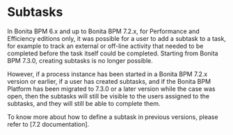 # Subtasks

In Bonita BPM 6.x and up to Bonita BPM 7.2.x, for Performance and Efficiency editions only, it was possible for a user to add a subtask to a task, for example to track an external or off-line activity that needed to be completed before the task itself could be completed.
Starting from Bonita BPM 7.3.0, creating subtasks is no longer possible.

However, if a process instance has been started in a Bonita BPM 7.2.x version or earlier, if a user has created subtasks, and if the Bonita BPM Platform has been migrated to 7.3.0 or a later version while the case was open, then the subtasks will still be visible to the users assigned to the subtasks, and they will still be able to complete them. 

To know more about how to define a subtask in previous versions, please refer to [7.2 documentation].

